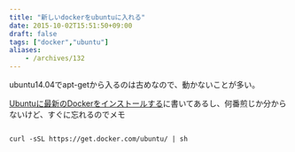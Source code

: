 ```yaml
---
title: "新しいdockerをubuntuに入れる"
date: 2015-10-02T15:51:50+09:00
draft: false
tags: ["docker","ubuntu"]
aliases:
    - /archives/132
---
```


ubuntu14.04でapt-getから入るのは古めなので、動かないことが多い。

[Ubuntuに最新のDockerをインストールする](http://itfun.jp/2015/01/ubuntudocker.html)に書いてあるし、何番煎じか分からないけど、すぐに忘れるのでメモ

~~~{bash}
curl -sSL https://get.docker.com/ubuntu/ | sh
~~~


